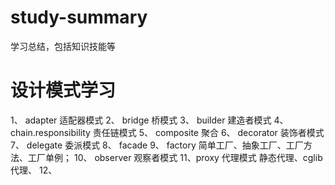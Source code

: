 # study-summary
学习总结，包括知识技能等

# 设计模式学习
1、 adapter 适配器模式
2、 bridge 桥模式
3、 builder 建造者模式
4、 chain.responsibility 责任链模式
5、 composite  聚合
6、 decorator  装饰者模式
7、 delegate 委派模式
8、 facade 
9、 factory 简单工厂、抽象工厂、工厂方法、工厂单例；
10、 observer 观察者模式
11、proxy 代理模式  静态代理、cglib 代理、
12、
